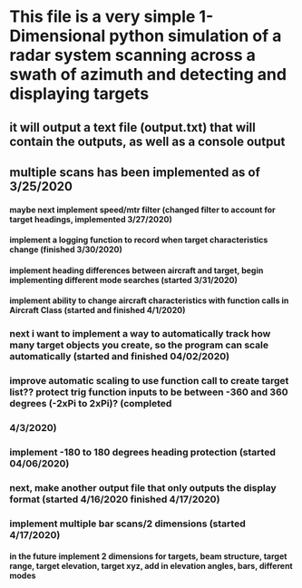 # 	This file is a very simple 1-Dimensional python simulation of a radar system scanning across a swath of azimuth and detecting and displaying targets
##  	it will output a text file (output.txt) that will contain the outputs, as well as a console output
##		multiple scans has been implemented as of 3/25/2020

#### 	maybe next implement speed/mtr filter (changed filter to account for target headings, implemented 3/27/2020)
####	implement a logging function to record when target characteristics change (finished 3/30/2020)
####	implement heading differences between aircraft and target, begin implementing different mode searches (started 3/31/2020)
####	implement ability to change aircraft characteristics with function calls in Aircraft Class (started and finished 4/1/2020)

###		next i want to implement a way to automatically track how many target objects you create, so the program can scale automatically (started and finished 04/02/2020)
###		improve automatic scaling to use function call to create target list?? protect trig function inputs to be between -360 and 360 degrees (-2xPi to 2xPi)? (completed 	
###   	4/3/2020)
###		implement -180 to 180 degrees heading protection (started 04/06/2020)
###		next, make another output file that only outputs the display format (started 4/16/2020 finished 4/17/2020)
###		implement multiple bar scans/2 dimensions (started 4/17/2020)

####	in the future implement 2 dimensions for targets, beam structure, target range, target elevation, target xyz, add in elevation angles, bars, different modes
